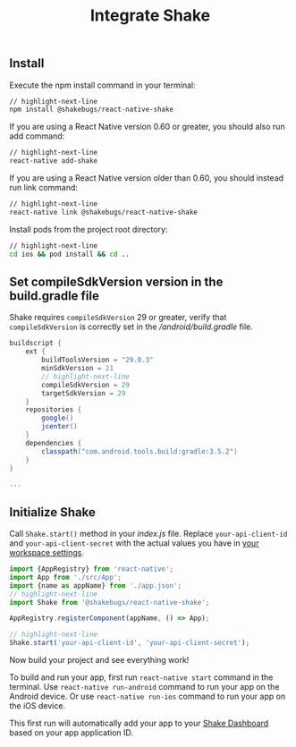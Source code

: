 ﻿---
id: setup
title: Integrate Shake
---
## Install
Execute the npm install command in your terminal:

```bash title="Terminal"
// highlight-next-line
npm install @shakebugs/react-native-shake
```

If you are using a React Native version 0.60 or greater, you should also run add command:

```bash title="Terminal"
// highlight-next-line
react-native add-shake
```

If you are using a React Native version older than 0.60, you should instead run link command:

```bash title="Terminal"
// highlight-next-line
react-native link @shakebugs/react-native-shake
```

Install pods from the project root directory:

```bash title="Terminal"
// highlight-next-line
cd ios && pod install && cd ..
```

## Set compileSdkVersion version in the build.gradle file
Shake requires `compileSdkVersion` 29 or greater, verify that `compileSdkVersion` is correctly set in the */android/build.gradle* file.

```groovy title="build.gradle"
buildscript {
    ext {
        buildToolsVersion = "29.0.3"
        minSdkVersion = 21
        // highlight-next-line
        compileSdkVersion = 29
        targetSdkVersion = 29
    }
    repositories {
        google()
        jcenter()
    }
    dependencies {
        classpath("com.android.tools.build:gradle:3.5.2")
    }
}

...
```

## Initialize Shake

Call `Shake.start()` method in your *index.js* file. 
Replace `your-api-client-id` and `your-api-client-secret` with the actual values you have in [your workspace settings](https://app.shakebugs.com/settings/workspace#general).

```javascript title="index.js"
import {AppRegistry} from 'react-native';
import App from './src/App';
import {name as appName} from './app.json';
// highlight-next-line
import Shake from '@shakebugs/react-native-shake';

AppRegistry.registerComponent(appName, () => App);

// highlight-next-line
Shake.start('your-api-client-id', 'your-api-client-secret');
```

Now build your project and see everything work!  

To build and run your app, first run `react-native start` command in the terminal. 
Use `react-native run-android` command to run your app on the Android device. 
Or use `react-native run-ios` command to run your app on the iOS device. 
 
This first run will automatically add your app to your [Shake Dashboard](https://app.shakebugs.com/) based on your app application ID.
